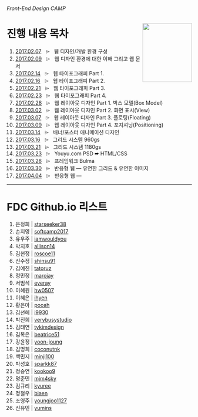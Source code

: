###### Front-End Design CAMP

<img src="https://cdn.rawgit.com/yamoo9/FDS/3rd_FDS/ASSETS/table-of-contents.png" alt="" align="right" width="134" height="160">

# 진행 내용 목차

1. [2017.02.07](./DAY01/README.md) &nbsp; ⌲ &nbsp; 웹 디자인/개발 환경 구성
1. [2017.02.09](./DAY02/README.md) &nbsp; ⌲ &nbsp; 웹 디자인 환경에 대한 이해 그리고 웹 문서
1. [2017.02.14](./DAY03/README.md) &nbsp; ⌲ &nbsp; 웹 타이포그래피 Part 1.
1. [2017.02.16](./DAY04/README.md) &nbsp; ⌲ &nbsp; 웹 타이포그래피 Part 2.
1. [2017.02.21](./DAY05/README.md) &nbsp; ⌲ &nbsp; 웹 타이포그래피 Part 3.
1. [2017.02.23](./DAY06/README.md) &nbsp; ⌲ &nbsp; 웹 타이포그래피 Part 4.
1. [2017.02.28](./DAY07/README.md) &nbsp; ⌲ &nbsp; 웹 레이아웃 디자인 Part 1. 박스 모델(Box Model)
1. [2017.03.02](./DAY08/README.md) &nbsp; ⌲ &nbsp; 웹 레이아웃 디자인 Part 2. 화면 표시(View)
1. [2017.03.07](./DAY09/README.md) &nbsp; ⌲ &nbsp; 웹 레이아웃 디자인 Part 3. 플로팅(Floating)
1. [2017.03.09](./DAY10/README.md) &nbsp; ⌲ &nbsp; 웹 레이아웃 디자인 Part 4. 포지셔닝(Positioning)
1. [2017.03.14](./DAY11/README.md) &nbsp; ⌲ &nbsp; 배너/포스터 애니메이션 디자인
1. [2017.03.16](./DAY12/README.md) &nbsp; ⌲ &nbsp; 그리드 시스템 960gs
1. [2017.03.21](./DAY13/README.md) &nbsp; ⌲ &nbsp; 그리드 시스템 1180gs
1. [2017.03.23](./DAY14/README.md) &nbsp; ⌲ &nbsp; Youyu.com PSD ➡ HTML/CSS
1. [2017.03.28](./DAY15/README.md) &nbsp; ⌲ &nbsp; 프레임워크 Bulma
1. [2017.03.30](./DAY16/README.md) &nbsp; ⌲ &nbsp; 반응형 웹 — 유연한 그리드 & 유연한 이미지
1. [2017.04.04](./DAY17/README.md) &nbsp; ⌲ &nbsp; 반응형 웹 —

---

# FDC Github.io 리스트

1. 은정희 | [starseeker38](https://github.com/starseeker38/starseeker38.github.io)
1. 손지영 | [softcamp2017](https://github.com/softcamp2017/softcamp2017.github.io)
1. 유우주 | [iamwouldyou](https://github.com/iamwouldyou/iamwouldyou.github.io)
1. 박지호 | [allison14](https://github.com/allison14/allison14.github.io)
1. 김현정 | [roscoe11](https://github.com/roscoe11/roscoe11.github.io)
1. 신수정 | [shinsu91](https://github.com/shinsu91/shinsu91.github.io)
1. 김예진 | [tatoruz](https://github.com/tatoruz/tatoruz.github.io)
1. 정민정 | [marojay](https://github.com/marojay/marojay.github.io)
1. 서범석 | [eyeray](https://github.com/eyeray/eyeray.github.io)
1. 이혜원 | [hw0507](https://github.com/hw0507/hw0507.github.io)
1. 이혜은 | [ihyen](https://github.com/ihyen/ihyen.github.io)
1. 황은아 | [pooah](https://github.com/pooah/pooah.github.io)
1. 김선혜 | [i9930](http://github.com/i9930/i9930.github.io)
1. 박진희 | [verybusystudio](https://github.com/verybusystudio/verybusystudio.github.io)
1. 김태연 | [tykimdesign](https://github.com/tykimdesign/tykimdesign.github.io)
1. 김복은 | [beatrice51](https://beatrice51.github.io)
1. 강윤정 | [yoon-joung](https://github.com/Yoon-Joung/yoon-joung.github.io)
1. 김명희 | [coconutnk](https://github.com/coconutnk/coconutnk.github.io)
1. 백민지 | [minji100](https://github.com/minji100/minji100.github.io)
1. 박성호 | [sparkk87](https://github.com/sparkk87/sparkk87.github.io)
1. 정승연 | [kookoo9](https://github.com/kookoo9/kookoo9.github.io)
1. 명준민 | [mjm4sky](https://github.com/mjm4sky/mjm4sky.github.io)
1. 김규리 | [kyuree](https://github.com/kyuree/kyuree.github.io/)
1. 정철우 | [biaen](https://github.com/biaen/biaen.github.io)
1. 조영주 | [youngjoo1127](https://github.com/youngjoo1127/youngjoo1127.github.io)
1. 신유민 | [yumins](https://github.com/yumins/yumins.github.io)
